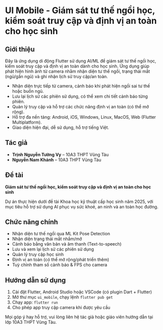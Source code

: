 # UI Mobile - Giám sát tư thế ngồi học, kiểm soát truy cập và định vị an toàn cho học sinh

## Giới thiệu
Đây là ứng dụng di động Flutter sử dụng AI/ML để giám sát tư thế ngồi học, kiểm soát truy cập và định vị an toàn dành cho học sinh. Ứng dụng giúp phát hiện hình ảnh từ camera nhằm nhận diện tư thế ngồi, trạng thái mắt (ngủ/gần ngủ) và ghi nhận lịch sử truy cập/an toàn.

- Nhận diện trực tiếp từ camera, cảnh báo khi phát hiện ngồi sai tư thế hoặc buồn ngủ.
- Lưu lại lịch sử các phiên sử dụng, có thể xem chi tiết cảnh báo từng phiên.
- Quản lý truy cập và hỗ trợ các chức năng định vị an toàn (có thể mở rộng).
- Hỗ trợ đa nền tảng: Android, iOS, Windows, Linux, MacOS, Web (Flutter Multiplatform).
- Giao diện hiện đại, dễ sử dụng, hỗ trợ tiếng Việt.

## Tác giả
- **Trịnh Nguyễn Tường Vy** – 10A3 THPT Vũng Tàu
- **Nguyễn Nam Khánh** – 10A3 THPT Vũng Tàu

## Đề tài
**Giám sát tư thế ngồi học, kiểm soát truy cập và định vị an toàn cho học sinh**

Dự án thực hiện dưới đề tài Khoa học kỹ thuật cấp học sinh năm 2025, với mục tiêu hỗ trợ sử dụng AI phục vụ sức khoẻ, an ninh và an toàn học đường.

## Chức năng chính
- Nhận diện tư thế ngồi qua ML Kit Pose Detection
- Nhận diện trạng thái mắt nhắm/mở
- Cảnh báo bằng văn bản và âm thanh (Text-to-speech)
- Lưu và xem lại lịch sử các phiên sử dụng
- Quản lý truy cập học sinh
- Định vị an toàn (có thể mở rộng/phát triển thêm)
- Tuỳ chỉnh tham số cảnh báo & FPS cho camera

## Hướng dẫn sử dụng
1. Cài đặt Flutter, Android Studio hoặc VSCode (có plugin Dart + Flutter)
2. Mở thư mục `ui_mobile`, chạy lệnh `flutter pub get`
3. Chạy app: `flutter run`
4. Cho phép app truy cập camera khi được yêu cầu

Mọi góp ý hay hỗ trợ, vui lòng liên hệ tác giả hoặc giáo viên hướng dẫn tại lớp 10A3 THPT Vũng Tàu.
